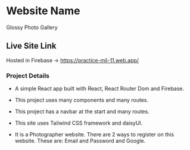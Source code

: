 # Website Name

Glossy Photo Gallery


## Live Site Link
Hosted in Firebase -> https://practice-mil-11.web.app/


### Project Details

* A simple React app built with React, React Router Dom and Firebase.

* This project uses many components and many routes.

* This project has a navbar at the start and many routes.

* This site uses Tailwind CSS framework and daisyUI.

* It is a Photographer website. There are 2 ways to register on this website.
  These are: Email and Password  and Google.



